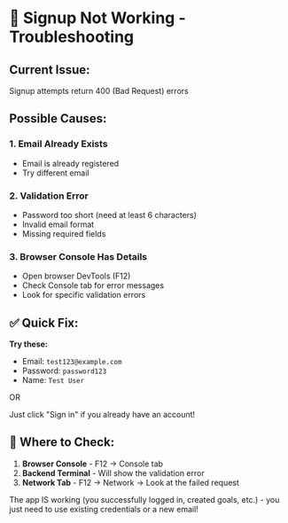 # 🐛 Signup Not Working - Troubleshooting

## **Current Issue:**
Signup attempts return 400 (Bad Request) errors

## **Possible Causes:**

### **1. Email Already Exists**
- Email is already registered
- Try different email

### **2. Validation Error**
- Password too short (need at least 6 characters)
- Invalid email format
- Missing required fields

### **3. Browser Console Has Details**
- Open browser DevTools (F12)
- Check Console tab for error messages
- Look for specific validation errors

## ✅ **Quick Fix:**

**Try these:**
- Email: `test123@example.com`
- Password: `password123`
- Name: `Test User`

OR

Just click "Sign in" if you already have an account!

## 📍 **Where to Check:**

1. **Browser Console** - F12 → Console tab
2. **Backend Terminal** - Will show the validation error
3. **Network Tab** - F12 → Network → Look at the failed request

The app IS working (you successfully logged in, created goals, etc.) - you just need to use existing credentials or a new email!
